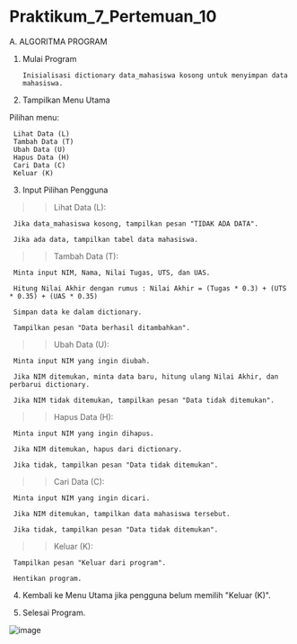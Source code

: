 # Praktikum_7_Pertemuan_10

A. ALGORITMA PROGRAM

1.	Mulai Program
   
        Inisialisasi dictionary data_mahasiswa kosong untuk menyimpan data mahasiswa.
  	 
2.	Tampilkan Menu Utama
   
   Pilihan menu:
   
     Lihat Data (L)
     Tambah Data (T)
     Ubah Data (U)
     Hapus Data (H)
     Cari Data (C)
     Keluar (K)
      
3. Input Pilihan Pengguna
   
>> Lihat Data (L):

     Jika data_mahasiswa kosong, tampilkan pesan "TIDAK ADA DATA".

     Jika ada data, tampilkan tabel data mahasiswa.

>> Tambah Data (T):

     Minta input NIM, Nama, Nilai Tugas, UTS, dan UAS. 
     
     Hitung Nilai Akhir dengan rumus : Nilai Akhir = (Tugas * 0.3) + (UTS * 0.35) + (UAS * 0.35)

     Simpan data ke dalam dictionary.

     Tampilkan pesan "Data berhasil ditambahkan".

>> Ubah Data (U):

     Minta input NIM yang ingin diubah.
     
     Jika NIM ditemukan, minta data baru, hitung ulang Nilai Akhir, dan perbarui dictionary.
     
     Jika NIM tidak ditemukan, tampilkan pesan "Data tidak ditemukan".

>> Hapus Data (H):

     Minta input NIM yang ingin dihapus.

     Jika NIM ditemukan, hapus dari dictionary.

     Jika tidak, tampilkan pesan "Data tidak ditemukan".

>> Cari Data (C):

     Minta input NIM yang ingin dicari.
     
     Jika NIM ditemukan, tampilkan data mahasiswa tersebut.
     
     Jika tidak, tampilkan pesan "Data tidak ditemukan".

>> Keluar (K):

     Tampilkan pesan "Keluar dari program".
     
     Hentikan program.
     
4.	Kembali ke Menu Utama jika pengguna belum memilih "Keluar (K)".
   
5.	Selesai Program.


![image](https://github.com/user-attachments/assets/e95d0f28-46da-4717-ae4d-4bf604072a6e)


